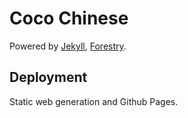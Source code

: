 # Coco Chinese

Powered by [Jekyll](https://jekyllrb.com/), [Forestry](https://forestry.io/).

## Deployment

Static web generation and Github Pages.
